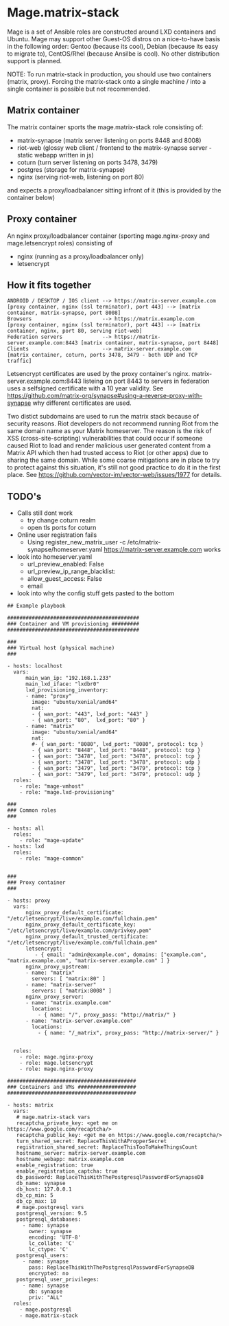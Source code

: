 # Mage.matrix-stack 
Mage is a set of Ansible roles are constructed around LXD containers and Ubuntu.
Mage may support other Guest-OS distros on a nice-to-have basis in the following order:
Gentoo (because its cool), Debian (because its easy to migrate to), CentOS/Rhel (because Ansilbe is cool).
No other distribution support is planned.

NOTE: To run matrix-stack in production, you should use two containers (matrix, proxy). Forcing the matrix-stack
onto a single machine / into a single container is possible but not recommended.

## Matrix container
The matrix container sports the mage.matrix-stack role consisting of:

- matrix-synapse (matrix server listening on ports 8448 and 8008)
- riot-web (glossy web client / frontend to the matrix-synapse server - static webapp written in js)
- coturn (turn server listening on ports 3478, 3479)
- postgres (storage for matrix-synapse)
- nginx (serving riot-web, listening on port 80)

and expects a proxy/loadbalancer sitting infront of it (this is provided by the container below)

## Proxy container
An nginx proxy/loadbalancer container (sporting mage.nginx-proxy and mage.letsencrypt roles) consisting of

- nginx (running as a proxy/loadbalancer only)
- letsencrypt

## How it fits together

```
ANDROID / DESKTOP / IOS client --> https://matrix-server.example.com      [proxy container, nginx (ssl terminator), port 443] --> [matrix container, matrix-synapse, port 8008]
Browsers                       --> https://matrix.example.com             [proxy container, nginx (ssl terminator), port 443] --> [matrix container, nginx, port 80, serving riot-web]
Federation servers             --> https://matrix-server.example.com:8443 [matrix container, matrix-synapse, port 8448]
Clients                        --> matrix-server.example.com              [matrix container, coturn, ports 3478, 3479 - both UDP and TCP traffic]
```

Letsencrypt certificates are used by the proxy container's nginx.
matrix-server.example.com:8443 listeing on port 8443 to servers in federation uses a selfsigned certificate with a 10 year validity.
See https://github.com/matrix-org/synapse#using-a-reverse-proxy-with-synapse why different certificates are used.

Two distict subdomains are used to run the matrix stack because of security reasons. Riot developers do not recommend running Riot
from the same domain name as your Matrix homeserver. The reason is the risk of XSS (cross-site-scripting) vulnerabilities that could
occur if someone caused Riot to load and render malicious user generated content from a Matrix API which then had trusted access to
Riot (or other apps) due to sharing the same domain. While some coarse mitigations are in place to try to protect against this 
situation, it's still not good practice to do it in the first place. See https://github.com/vector-im/vector-web/issues/1977 for details.


## TODO's

- Calls still dont work
  - try change coturn realm
  - open tls ports for coturn
- Online user registration fails
  - Using register_new_matrix_user -c /etc/matrix-synapse/homeserver.yaml https://matrix-server.example.com works
- look into homeserver.yaml
    - url_preview_enabled: False
    - url_preview_ip_range_blacklist:
    - allow_guest_access: False
    - email
- look into why the config stuff gets pasted to the bottom

```
## Example playbook

###########################################
### Container and VM provisioning #########
###########################################

###
### Virtual host (physical machine)
###

- hosts: localhost
  vars:
      main_wan_ip: "192.168.1.233"
      main_lxd_iface: "lxdbr0"
      lxd_provisioning_inventory:
      - name: "proxy"
        image: "ubuntu/xenial/amd64"
        nat:
        - { wan_port: "443", lxd_port: "443" }
        - { wan_port: "80",  lxd_port: "80" }
      - name: "matrix"
        image: "ubuntu/xenial/amd64"
        nat:
        #- { wan_port: "8080", lxd_port: "8080", protocol: tcp }
        - { wan_port: "8448", lxd_port: "8448", protocol: tcp }
        - { wan_port: "3478", lxd_port: "3478", protocol: tcp }
        - { wan_port: "3478", lxd_port: "3478", protocol: udp }
        - { wan_port: "3479", lxd_port: "3479", protocol: tcp }
        - { wan_port: "3479", lxd_port: "3479", protocol: udp }
  roles:
    - role: "mage-vmhost"
    - role: "mage.lxd-provisioning"

###
### Common roles
###

- hosts: all
  roles:
    - role: "mage-update"
- hosts: lxd
  roles:
    - role: "mage-common"


###
### Proxy container
###

- hosts: proxy
  vars:
      nginx_proxy_default_certificate:         "/etc/letsencrypt/live/example.com/fullchain.pem"
      nginx_proxy_default_certificate_key:     "/etc/letsencrypt/live/example.com/privkey.pem"
      nginx_proxy_default_trusted_certificate: "/etc/letsencrypt/live/example.com/fullchain.pem"
      letsencrypt:
         - { email: "admin@example.com", domains: ["example.com", "matrix.example.com", "matrix-server.example.com" ] }
      nginx_proxy_upstream:
      - name: "matrix"
        servers: [ "matrix:80" ]
      - name: "matrix-server"
        servers: [ "matrix:8008" ]
      nginx_proxy_server:
      - name: "matrix.example.com"
        locations:
          - { name: "/", proxy_pass: "http://matrix/" }
      - name: "matrix-server.example.com"
        locations:
          - { name: "/_matrix", proxy_pass: "http://matrix-server/" }


  roles:
    - role: mage.nginx-proxy
    - role: mage.letsencrypt
    - role: mage.nginx-proxy

##########################################
### Containers and VMs ###################
##########################################

- hosts: matrix
  vars:
   # mage.matrix-stack vars
   recaptcha_private_key: <get me on https://www.google.com/recaptcha/>
   recaptcha_public_key: <get me on https://www.google.com/recaptcha/>
   turn_shared_secret: ReplaceThisWithAPropperSecret
   registration_shared_secret: ReplaceThisTooToMakeThingsCount
   hostname_server: matrix-server.example.com
   hostname_webapp: matrix.example.com
   enable_registration: true
   enable_registration_captcha: true
   db_password: ReplaceThisWithThePostgresqlPasswordForSynapseDB
   db_name: synapse
   db_host: 127.0.0.1
   db_cp_min: 5
   db_cp_max: 10
   # mage.postgresql vars
   postgresql_version: 9.5
   postgresql_databases:
     - name: synapse
       owner: synapse
       encoding: 'UTF-8'
       lc_collate: 'C'
       lc_ctype: 'C'
   postgresql_users:
     - name: synapse
       pass: ReplaceThisWithThePostgresqlPasswordForSynapseDB
       encrypted: no
   postgresql_user_privileges:
     - name: synapse
       db: synapse
       priv: "ALL"
  roles:
    - mage.postgresql
    - mage.matrix-stack
```

